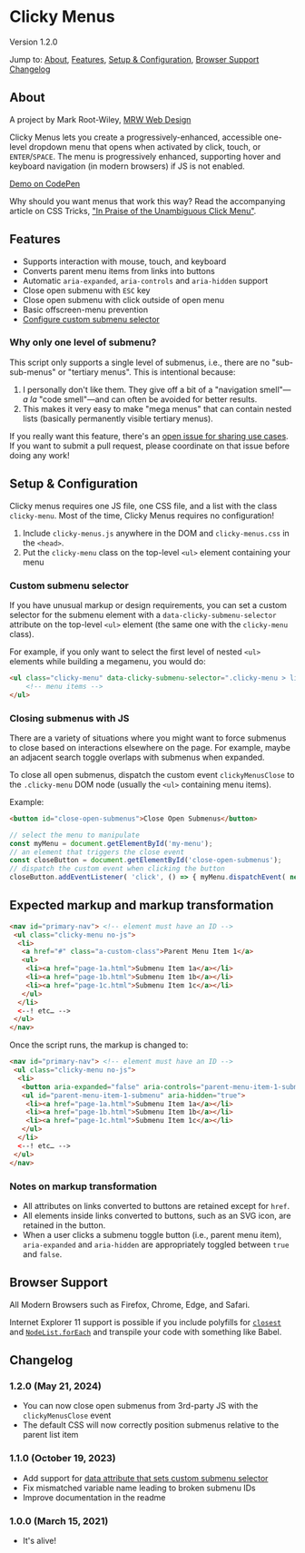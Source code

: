# Clicky Menus

Version 1.2.0

Jump to: [About](#about), [Features](#features), [Setup & Configuration](#setup-&amp;-configuration), [Browser Support](#browser-support) [Changelog](#changelog)

## About

A project by Mark Root-Wiley, [MRW Web Design](https://MRWweb.com)

Clicky Menus lets you create a progressively-enhanced, accessible one-level dropdown menu that opens when activated by click, touch, or `ENTER`/`SPACE`. The menu is progressively enhanced, supporting hover and keyboard navigation (in modern browsers) if JS is not enabled.

[Demo on CodePen](https://codepen.io/mrwweb/pen/pXqKZO)

Why should you want menus that work this way? Read the accompanying article on CSS Tricks, ["In Praise of the Unambiguous Click Menu"](https://css-tricks.com/in-praise-of-the-unambiguous-click-menu/).

## Features

- Supports interaction with mouse, touch, and keyboard
- Converts parent menu items from links into buttons
- Automatic `aria-expanded`, `aria-controls` and `aria-hidden` support
- Close open submenu with `ESC` key
- Close open submenu with click outside of open menu
- Basic offscreen-menu prevention
- [Configure custom submenu selector](#custom-submenu-selector)

### Why only one level of submenu?

This script only supports a single level of submenus, i.e., there are no "sub-sub-menus" or "tertiary menus". This is intentional because:

1. I personally don't like them. They give off a bit of a "navigation smell"—_a la_ "code smell"—and can often be avoided for better results.
2. This makes it very easy to make "mega menus" that can contain nested lists (basically permanently visible tertiary menus).

If you really want this feature, there's an [open issue for sharing use cases](https://github.com/mrwweb/clicky-menus/issues/8). If you want to submit a pull request, please coordinate on that issue before doing any work!

## Setup & Configuration

Clicky menus requires one JS file, one CSS file, and a list with the class `clicky-menu`. Most of the time, Clicky Menus requires no configuration!

1. Include `clicky-menus.js` anywhere in the DOM and `clicky-menus.css` in the `<head>`.
2. Put the `clicky-menu` class on the top-level `<ul>` element containing your menu

### Custom submenu selector

If you have unusual markup or design requirements, you can set a custom selector for the submenu element with a `data-clicky-submenu-selector` attribute on the top-level `<ul>` element (the same one with the `clicky-menu` class).

For example, if you only want to select the first level of nested `<ul>` elements while building a megamenu, you would do:

```html
<ul class="clicky-menu" data-clicky-submenu-selector=".clicky-menu > li > ul">
    <!-- menu items -->
</ul>
```

### Closing submenus with JS

There are a variety of situations where you might want to force submenus to close based on interactions elsewhere on the page. For example, maybe an adjacent search toggle overlaps with submenus when expanded.

To close all open submenus, dispatch the custom event `clickyMenusClose` to the `.clicky-menu` DOM node (usually the `<ul>` containing menu items).

Example:

```html
<button id="close-open-submenus">Close Open Submenus</button>
```

```js
// select the menu to manipulate
const myMenu = document.getElementById('my-menu');
// an element that triggers the close event
const closeButton = document.getElementById('close-open-submenus');
// dispatch the custom event when clicking the button
closeButton.addEventListener( 'click', () => { myMenu.dispatchEvent( new Event( 'clickyMenusClose' ) } );
```

## Expected markup and markup transformation

```html
<nav id="primary-nav"> <!-- element must have an ID -->
 <ul class="clicky-menu no-js">
  <li>
   <a href="#" class="a-custom-class">Parent Menu Item 1</a>
   <ul>
    <li><a href="page-1a.html">Submenu Item 1a</a></li>
    <li><a href="page-1b.html">Submenu Item 1b</a></li>
    <li><a href="page-1c.html">Submenu Item 1c</a></li>
   </ul>
  </li>
  <--! etc… -->
 </ul>
</nav>
```

Once the script runs, the markup is changed to:

```html
<nav id="primary-nav"> <!-- element must have an ID -->
 <ul class="clicky-menu no-js">
  <li>
   <button aria-expanded="false" aria-controls="parent-menu-item-1-submenu" class="a-custom-class">Parent Menu Item 1</button>
   <ul id="parent-menu-item-1-submenu" aria-hidden="true">
    <li><a href="page-1a.html">Submenu Item 1a</a></li>
    <li><a href="page-1b.html">Submenu Item 1b</a></li>
    <li><a href="page-1c.html">Submenu Item 1c</a></li>
   </ul>
  </li>
  <--! etc… -->
 </ul>
</nav>
```

### Notes on markup transformation

- All attributes on links converted to buttons are retained except for `href`.
- All elements inside links converted to buttons, such as an SVG icon, are retained in the button.
- When a user clicks a submenu toggle button (i.e., parent menu item), `aria-expanded` and `aria-hidden` are appropriately toggled between `true` and `false`.

## Browser Support

All Modern Browsers such as Firefox, Chrome, Edge, and Safari.

Internet Explorer 11 support is possible if you include polyfills for [`closest`](https://developer.mozilla.org/en-US/docs/Web/API/Element/closest#polyfill) and [`NodeList.forEach`](https://developer.mozilla.org/en-US/docs/Web/API/NodeList/forEach#Polyfill) and transpile your code with something like Babel.

## Changelog

### 1.2.0 (May 21, 2024)

- You can now close open submenus from 3rd-party JS with the `clickyMenusClose` event
- The default CSS will now correctly position submenus relative to the parent list item

### 1.1.0 (October 19, 2023)

- Add support for [data attribute that sets custom submenu selector](#custom-submenu-selector)
- Fix mismatched variable name leading to broken submenu IDs
- Improve documentation in the readme

### 1.0.0 (March 15, 2021)

- It's alive!
